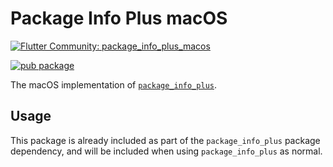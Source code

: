 # Package Info Plus macOS

[![Flutter Community: package_info_plus_macos](https://fluttercommunity.dev/_github/header/package_info_plus_macos)](https://github.com/fluttercommunity/community)

[![pub package](https://img.shields.io/pub/v/package_info_plus_macos.svg)](https://pub.dev/packages/package_info_plus_macos)

The macOS implementation of [`package_info_plus`](https://pub.dev/packages/package_info_plus).

## Usage

This package is already included as part of the `package_info_plus` package dependency, and will
be included when using `package_info_plus` as normal.
